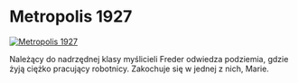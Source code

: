 Metropolis 1927 
=============
[![Metropolis 1927 ](http://vidos.pl/images/player.gif)](http://vidos.pl/metropolis-1927)

 Należący do nadrzędnej klasy myślicieli Freder odwiedza podziemia, gdzie żyją ciężko pracujący robotnicy. Zakochuje się w jednej z nich, Marie.
